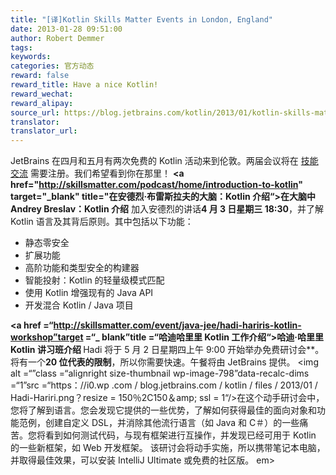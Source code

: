 ```yaml
---
title: "[译]Kotlin Skills Matter Events in London, England"
date: 2013-01-28 09:51:00
author: Robert Demmer
tags:
keywords:
categories: 官方动态
reward: false
reward_title: Have a nice Kotlin!
reward_wechat:
reward_alipay:
source_url: https://blog.jetbrains.com/kotlin/2013/01/kotlin-skills-matter-events-in-london-england/
translator:
translator_url:
---
```


JetBrains 在四月和五月有两次免费的 Kotlin 活动来到伦敦。两届会议将在 [技能交流](http://skillsmatter.com/location-details/home/1611/96) 需要注册。我们希望看到你在那里！
**<a href="http://skillsmatter.com/podcast/home/introduction-to-kotlin" target="_blank" title="在安德烈·布雷斯拉夫的大脑：Kotlin 介绍“>在大脑中 Andrey Breslav：Kotlin 介绍</a>**
加入安德烈的讲话**4 月 3 日星期三 18:30**，并了解 Kotlin 语言及其背后原则。其中包括以下功能：

* 静态零安全
* 扩展功能
* 高阶功能和类型安全的构建器
* 智能投射：Kotlin 的轻量级模式匹配
* 使用 Kotlin 增强现有的 Java API
* 开发混合 Kotlin / Java 项目

**<span style =“font-size：16px”> <a href =“http://skillsmatter.com/event/java-jee/hadi-hariris-kotlin-workshop”target =“_ blank”title =“哈迪哈里里 Kotlin 工作介绍“>哈迪·哈里里 Kotlin 讲习班介绍</a> </span>**
<span style =“font-size：16px”> Hadi 将于 5 月 2 日星期四上午 9:00 开始举办免费研讨会**。将有一个**20 位代表的限制**，所以你需要快速。午餐将由 JetBrains 提供。</span>
<span style =“font-size：16px”> <img alt =“”class =“alignright size-thumbnail wp-image-798”data-recalc-dims =“1”src =“https：//i0.wp .com / blog.jetbrains.com / kotlin / files / 2013/01 / Hadi-Hariri.png？resize = 150％2C150＆amp; ssl = 1“/>在这个动手研讨会中，您将了解到语言。您会发现它提供的一些优势，了解如何获得最佳的面向对象和功能范例，创建自定义 DSL，并消除其他流行语言（如 Java 和 C＃）的一些痛苦。您将看到如何测试代码，与现有框架进行互操作，并发现已经可用于 Kotlin 的一些新框架，如 Web 开发框架。</span>
</span> <span style =“font-size：16px”>该研讨会将动手实施，所以携带笔记本电脑，并取得最佳效果，可以安装 IntelliJ Ultimate 或免费的社区版。</span> em>
